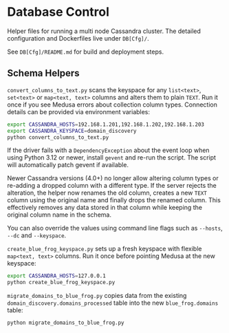 # Database Control

Helper files for running a multi node Cassandra cluster. The detailed configuration and Dockerfiles live under `DB[Cfg]/`.

See `DB[Cfg]/README.md` for build and deployment steps.

## Schema Helpers

`convert_columns_to_text.py` scans the keyspace for any `list<text>`, `set<text>`
or `map<text, text>` columns and alters them to plain `TEXT`. Run it once if you
see Medusa errors about collection column types. Connection details can be
provided via environment variables:

```bash
export CASSANDRA_HOSTS=192.168.1.201,192.168.1.202,192.168.1.203
export CASSANDRA_KEYSPACE=domain_discovery
python convert_columns_to_text.py
```

If the driver fails with a `DependencyException` about the event loop when using
Python 3.12 or newer, install `gevent` and re-run the script. The script will
automatically patch gevent if available.

Newer Cassandra versions (4.0+) no longer allow altering column types or
re-adding a dropped column with a different type. If the server rejects the
alteration, the helper now renames the old column, creates a new `TEXT` column
using the original name and finally drops the renamed column. This effectively
removes any data stored in that column while keeping the original column name in
the schema.

You can also override the values using command line flags such as
`--hosts`, `--dc` and `--keyspace`.

`create_blue_frog_keyspace.py` sets up a fresh keyspace with flexible
`map<text, text>` columns. Run it once before pointing Medusa at the new
keyspace:

```bash
export CASSANDRA_HOSTS=127.0.0.1
python create_blue_frog_keyspace.py
```

`migrate_domains_to_blue_frog.py` copies data from the existing
`domain_discovery.domains_processed` table into the new `blue_frog.domains`
table:

```bash
python migrate_domains_to_blue_frog.py
```
